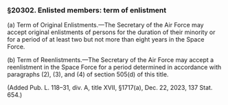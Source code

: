 ### §20302. Enlisted members: term of enlistment ###

(a) Term of Original Enlistments.—The Secretary of the Air Force may accept original enlistments of persons for the duration of their minority or for a period of at least two but not more than eight years in the Space Force.

(b) Term of Reenlistments.—The Secretary of the Air Force may accept a reenlistment in the Space Force for a period determined in accordance with paragraphs (2), (3), and (4) of section 505(d) of this title.

(Added Pub. L. 118–31, div. A, title XVII, §1717(a), Dec. 22, 2023, 137 Stat. 654.)